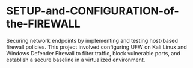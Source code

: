 # SETUP-and-CONFIGURATION-of-the-FIREWALL
Securing network endpoints by implementing and testing host-based firewall policies. This project involved configuring UFW on Kali Linux and Windows Defender Firewall to filter traffic, block vulnerable ports, and establish a secure baseline in a virtualized environment.

